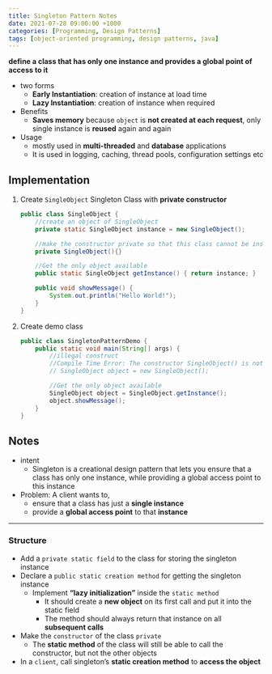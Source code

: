 ```yaml
---
title: Singleton Pattern Notes
date: 2021-07-28 09:00:00 +1000
categories: [Programming, Design Patterns]
tags: [object-oriented programming, design patterns, java]
---
```


**define a class that has only one instance and provides a global point of access to it**

- two forms
  - **Early Instantiation**: creation of instance at load time
  - **Lazy Instantiation**: creation of instance when required
- Benefits
  - **Saves memory** because `object` is **not created at each request**, only single instance is **reused** again and again
- Usage
  - mostly used in **multi-threaded** and **database** applications
  - It is used in logging, caching, thread pools, configuration settings etc

## Implementation

1. Create `SingleObject` Singleton Class with **private constructor**

   ```java
   public class SingleObject {
       //create an object of SingleObject
       private static SingleObject instance = new SingleObject();

       //make the constructor private so that this class cannot be instantiated
       private SingleObject(){}

       //Get the only object available
       public static SingleObject getInstance() { return instance; }

       public void showMessage() {
           System.out.println("Hello World!");
       }
   }
   ```

2. Create demo class

   ```java
   public class SingletonPatternDemo {
       public static void main(String[] args) {
           //illegal construct
           //Compile Time Error: The constructor SingleObject() is not visible
           // SingleObject object = new SingleObject();

           //Get the only object available
           SingleObject object = SingleObject.getInstance();
           object.showMessage();
       }
   }
   ```

## Notes

- intent
  - Singleton is a creational design pattern that lets you ensure that a class has only one instance, while providing a global access point to this instance
- Problem: A client wants to,
  - ensure that a class has just a **single instance**
  - provide a **global access point** to that **instance**

---

### Structure

- Add a `private static field` to the class for storing the singleton instance
- Declare a `public static creation method` for getting the singleton instance
  - Implement **“lazy initialization”** inside the `static method`
    - It should create a **new object** on its first call and put it into the static field
    - The method should always return that instance on all **subsequent calls**
- Make the `constructor` of the class `private`
  - The **static method** of the class will still be able to call the constructor, but not the other objects
- In a `client`, call singleton’s **static creation method** to **access the object**
